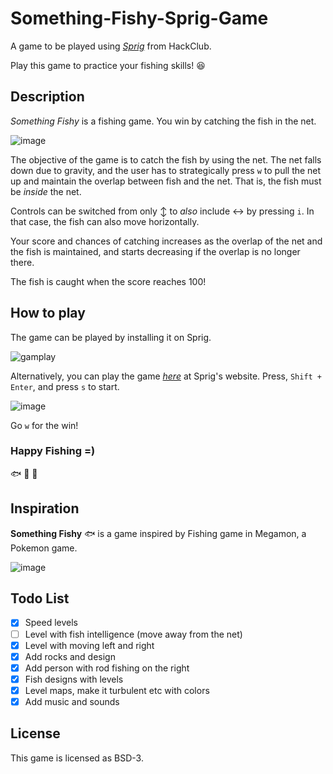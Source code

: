 # Something-Fishy-Sprig-Game
A game to be played using [*Sprig*](https://sprig.hackclub.com) from HackClub. 
<br>

Play this game to practice your fishing skills! :laughing:

## Description
*Something Fishy* is a fishing game. You win by catching the fish in the net. 

![image](https://github.com/user-attachments/assets/9d135549-a742-4c18-8eb3-e8a118075cdd)

The objective of the game is to catch the fish by using the net. The net falls down due to gravity, and the user has to strategically press `w` to pull the net up and maintain the overlap between fish and the net. That is, the fish must be *inside* the net.

Controls can be switched from only :arrow_up_down: to *also* include :left_right_arrow: by pressing `i`.  In that case, the fish can also move horizontally. 

Your score and chances of catching increases as the overlap of the net and the fish is maintained, and starts decreasing if the overlap is no longer there. 

The fish is caught when the score reaches 100!

## How to play
The game can be played by installing it on Sprig. 

![gamplay](https://github.com/user-attachments/assets/9da1a354-bdb8-4fae-a521-9d43ddd4f558)

Alternatively, you can play the game [*here*](https://sprig.hackclub.com/share/Lu2mRZxMfGeqyhCmWaoN) at Sprig's website. Press, `Shift + Enter`, and press `s` to start. 

![image](https://github.com/user-attachments/assets/8c4a62b5-0d5b-4215-875e-20e58f700cb8)

Go `w` for the win!

### Happy Fishing =)
:fish: :tropical_fish: :blowfish:


## Inspiration

**Something Fishy** :fish: is a game inspired by Fishing game in Megamon, a Pokemon game. 

![image](https://github.com/user-attachments/assets/84d2a4c9-2032-49ae-a7ed-b31fefaa6fae)

## Todo List

- [x] Speed levels 
- [ ] Level with fish intelligence (move away from the net) 
- [x] Level with moving left and right 
- [x] Add rocks and design 
- [x] Add person with rod fishing on the right 
- [x] Fish designs with levels 
- [x] Level maps, make it turbulent etc with colors 
- [x] Add music and sounds

## License
This game is licensed as BSD-3. 


